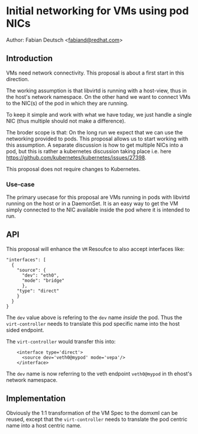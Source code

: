 # Initial networking for VMs using pod NICs

Author: Fabian Deutsch \<fabiand@redhat.com\>

## Introduction

VMs need network connectivity. This proposal is about a first start in this direction.

The working assumption is that libvirtd is running with a host-view, thus in the host's
network namespace.
On the other hand we want to connect VMs to the NIC(s) of the pod in which they are running.

To keep it simple and work with what we have today, we just handle a single NIC (thus multiple should
not make a difference).

The broder scope is that: On the long run we expect that we can use the networking provided to pods.
This proposal allows us to start working with this assumption.
A separate discussion is how to get multiple NICs into a pod, but this is rather a kubernetes discussion taking place i.e. here https://github.com/kubernetes/kubernetes/issues/27398.

This proposal does not require changes to Kubernetes.

### Use-case

The primary usecase for this proposal are VMs running in pods with libvirtd running on the host
or in a DaemonSet.
It is an easy way to get the VM simply connected to the NIC available inside the pod where
it is intended to run.

## API

This proposal will enhance the `VM` Resoufce to also accept interfaces like:

```
"interfaces": [
  {
    "source": {
      "dev": "eth0",
      "mode": "bridge"
      },
    "type": "direct"
    }
  }
}
```

The `dev` value above is refering to the `dev` name _inside_ the pod.
Thus the `virt-controller` needs to translate this pod specific name into the host sided endpoint.

The `virt-controller` would transfer this into:

```
    <interface type='direct'>
      <source dev='veth0@mypod' mode='vepa'/>
    </interface>
```

The `dev` name is now referring to the veth endpoint `veth0@mypod` in th ehost's network namespace.

## Implementation

Obviously the 1:1 transformation of the VM Spec to the domxml can be reused, except that the `virt-controller` needs to translate the pod centric name into a host centric name.
